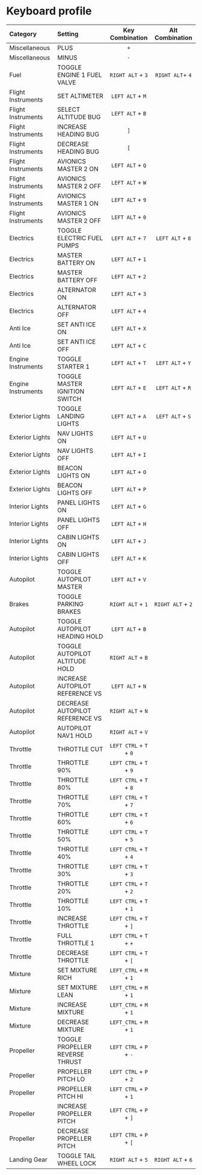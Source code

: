 # Keyboard profile

| Category           | Setting                         | Key Combination         | Alt Combination   |
| :---               | :---                            |       :---:             |       :---:       |
| Miscellaneous      | PLUS                            | `+`                     |                   |
| Miscellaneous      | MINUS                           | `-`                     |                   |
| Fuel               | TOGGLE ENGINE 1 FUEL VALVE      | `RIGHT ALT` + `3`       | `RIGHT ALT`+ `4`  |
| Flight Instruments | SET ALTIMETER                   | `LEFT ALT` + `M`        |                   |
| Flight Instruments | SELECT ALTITUDE BUG             | `LEFT ALT` + `B`        |                   |
| Flight Instruments | INCREASE HEADING BUG            | `]`                     |                   |
| Flight Instruments | DECREASE HEADING BUG            | `[`                     |                   |
| Flight Instruments | AVIONICS MASTER 2 ON            | `LEFT ALT` + `Q`        |                   |
| Flight Instruments | AVIONICS MASTER 2 OFF           | `LEFT ALT` + `W`        |                   |
| Flight Instruments | AVIONICS MASTER 1 ON            | `LEFT ALT` + `9`        |                   |
| Flight Instruments | AVIONICS MASTER 2 OFF           | `LEFT ALT` + `0`        |                   |
| Electrics          | TOGGLE ELECTRIC FUEL PUMPS      | `LEFT ALT` + `7`        | `LEFT ALT` + `8`  |
| Electrics          | MASTER BATTERY ON               | `LEFT ALT` + `1`        |                   |
| Electrics          | MASTER BATTERY OFF              | `LEFT ALT` + `2`        |                   |
| Electrics          | ALTERNATOR ON                   | `LEFT ALT` + `3`        |                   |
| Electrics          | ALTERNATOR OFF                  | `LEFT ALT` + `4`        |                   |
| Anti Ice           | SET ANTI ICE ON                 | `LEFT ALT` + `X`        |                   |
| Anti Ice           | SET ANTI ICE OFF                | `LEFT ALT` + `C`        |                   |
| Engine Instruments | TOGGLE STARTER 1                | `LEFT ALT` + `T`        | `LEFT ALT` + `Y`  |
| Engine Instruments | TOGGLE MASTER IGNITION SWITCH   | `LEFT ALT` + `E`        | `LEFT ALT` + `R`  |
| Exterior Lights    | TOGGLE LANDING LIGHTS           | `LEFT ALT` + `A`        | `LEFT ALT` + `S`  |
| Exterior Lights    | NAV LIGHTS ON                   | `LEFT ALT` + `U`        |                   |
| Exterior Lights    | NAV LIGHTS OFF                  | `LEFT ALT` + `I`        |                   |
| Exterior Lights    | BEACON LIGHTS ON                | `LEFT ALT` + `O`        |                   |
| Exterior Lights    | BEACON LIGHTS OFF               | `LEFT ALT` + `P`        |                   |
| Interior Lights    | PANEL LIGHTS ON                 | `LEFT ALT` + `G`        |                   |
| Interior Lights    | PANEL LIGHTS OFF                | `LEFT ALT` + `H`        |                   |
| Interior Lights    | CABIN LIGHTS ON                 | `LEFT ALT` + `J`        |                   |
| Interior Lights    | CABIN LIGHTS OFF                | `LEFT ALT` + `K`        |                   |
| Autopilot          | TOGGLE AUTOPILOT MASTER         | `LEFT ALT` + `V`        |                   |
| Brakes             | TOGGLE PARKING BRAKES           | `RIGHT ALT` + `1`       | `RIGHT ALT` + `2` |
| Autopilot          | TOGGLE AUTOPILOT HEADING HOLD   | `LEFT ALT` + `B`        |                   |
| Autopilot          | TOGGLE AUTOPILOT ALTITUDE HOLD  | `RIGHT ALT` + `B`       |                   |
| Autopilot          | INCREASE AUTOPILOT REFERENCE VS | `LEFT ALT` + `N`        |                   |
| Autopilot          | DECREASE AUTOPILOT REFERENCE VS | `RIGHT ALT` + `N`       |                   |
| Autopilot          | AUTOPILOT NAV1 HOLD             | `RIGHT ALT` + `V`       |                   |
| Throttle           | THROTTLE CUT                    | `LEFT CTRL` + `T` + `0` |                   |
| Throttle           | THROTTLE 90%                    | `LEFT CTRL` + `T` + `9` |                   |
| Throttle           | THROTTLE 80%                    | `LEFT CTRL` + `T` + `8` |                   |
| Throttle           | THROTTLE 70%                    | `LEFT CTRL` + `T` + `7` |                   |
| Throttle           | THROTTLE 60%                    | `LEFT CTRL` + `T` + `6` |                   |
| Throttle           | THROTTLE 50%                    | `LEFT CTRL` + `T` + `5` |                   |
| Throttle           | THROTTLE 40%                    | `LEFT CTRL` + `T` + `4` |                   |
| Throttle           | THROTTLE 30%                    | `LEFT CTRL` + `T` + `3` |                   |
| Throttle           | THROTTLE 20%                    | `LEFT CTRL` + `T` + `2` |                   |
| Throttle           | THROTTLE 10%                    | `LEFT CTRL` + `T` + `1` |                   |
| Throttle           | INCREASE THROTTLE               | `LEFT CTRL` + `T` + `]` |                   |
| Throttle           | FULL THROTTLE 1                 | `LEFT CTRL` + `T` + `+` |                   |
| Throttle           | DECREASE THROTTLE               | `LEFT CTRL` + `T` + `[` |                   |
| Mixture            | SET MIXTURE RICH                | `LEFT_CTRL` + `M` + `1` |                   |
| Mixture            | SET MIXTURE LEAN                | `LEFT_CTRL` + `M` + `1` |                   |
| Mixture            | INCREASE MIXTURE                | `LEFT_CTRL` + `M` + `1` |                   |
| Mixture            | DECREASE MIXTURE                | `LEFT_CTRL` + `M` + `1` |                   |
| Propeller          | TOGGLE PROPELLER REVERSE THRUST | `LEFT CTRL` + `P` + `-` |                   |
| Propeller          | PROPELLER PITCH LO              | `LEFT CTRL` + `P` + `2` |                   |
| Propeller          | PROPELLER PITCH HI              | `LEFT CTRL` + `P` + `1` |                   |
| Propeller          | INCREASE PROPELLER PITCH        | `LEFT CTRL` + `P` + `]` |                   |
| Propeller          | DECREASE PROPELLER PITCH        | `LEFT CTRL` + `P` + `[` |                   |
| Landing Gear       | TOGGLE TAIL WHEEL LOCK          | `RIGHT ALT` + `5`       | `RIGHT ALT` + `6` |
